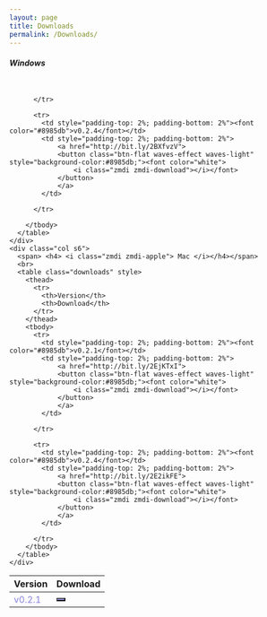 ```yaml
---
layout: page
title: Downloads
permalink: /Downloads/
---
```


<div class="container" id="dl-container">
<div class="row">
    <div class="col s6">
      <span> <h4> <i class="zmdi zmdi-windows"> Windows </i></h4></span>
      <br>
      <table class="downloads" style>
        <thead>
          <tr>
            <th>Version</th>
            <th>Download</th>
          </tr>
        </thead>
        <tbody>
          <tr>
            <td style="padding-top: 2%; padding-bottom: 2%"><font color="#8985db">v0.2.1</font></td>
            <td style="padding-top: 2%; padding-bottom: 2%">
                <a href="http://bit.ly/2sdEPSA">
                <button class="btn-flat waves-effect waves-light" style="background-color:#8985db;"><font color="white">
                    <i class="zmdi zmdi-download"></i></font>
                </button>
                </a>
            </td>

          </tr>

          <tr>
            <td style="padding-top: 2%; padding-bottom: 2%"><font color="#8985db">v0.2.4</font></td>
            <td style="padding-top: 2%; padding-bottom: 2%">
                <a href="http://bit.ly/2BXfvzV">
                <button class="btn-flat waves-effect waves-light" style="background-color:#8985db;"><font color="white">
                    <i class="zmdi zmdi-download"></i></font>
                </button>
                </a>
            </td>

          </tr>

        </tbody>
      </table>
    </div>
    <div class="col s6">
      <span> <h4> <i class="zmdi zmdi-apple"> Mac </i></h4></span>
      <br>
      <table class="downloads" style>
        <thead>
          <tr>
            <th>Version</th>
            <th>Download</th>
          </tr>
        </thead>
        <tbody>
          <tr>
            <td style="padding-top: 2%; padding-bottom: 2%"><font color="#8985db">v0.2.1</font></td>
            <td style="padding-top: 2%; padding-bottom: 2%">
                <a href="http://bit.ly/2EjKTxI">
                <button class="btn-flat waves-effect waves-light" style="background-color:#8985db;"><font color="white">
                    <i class="zmdi zmdi-download"></i></font>
                </button>
                </a>
            </td>

          </tr>

          <tr>
            <td style="padding-top: 2%; padding-bottom: 2%"><font color="#8985db">v0.2.4</font></td>
            <td style="padding-top: 2%; padding-bottom: 2%">
                <a href="http://bit.ly/2E2ikFE">
                <button class="btn-flat waves-effect waves-light" style="background-color:#8985db;"><font color="white">
                    <i class="zmdi zmdi-download"></i></font>
                </button>
                </a>
            </td>

          </tr>
        </tbody>
      </table>
    </div>
 </div>
</div>
